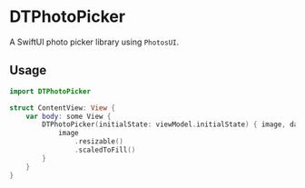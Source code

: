 # DTPhotoPicker

A SwiftUI photo picker library using `PhotosUI`. 

## Usage

```swift
import DTPhotoPicker

struct ContentView: View {
    var body: some View {
        DTPhotoPicker(initialState: viewModel.initialState) { image, data in
            image
                .resizable()
                .scaledToFill()
        }
    }
}
```
